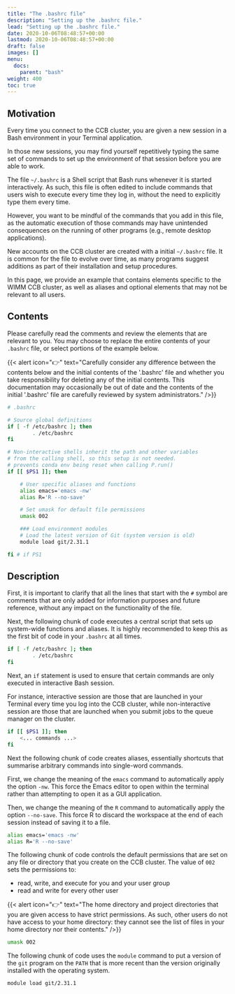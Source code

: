 ```yaml
---
title: "The .bashrc file"
description: "Setting up the .bashrc file."
lead: "Setting up the .bashrc file."
date: 2020-10-06T08:48:57+00:00
lastmod: 2020-10-06T08:48:57+00:00
draft: false
images: []
menu:
  docs:
    parent: "bash"
weight: 400
toc: true
---
```


## Motivation

Every time you connect to the CCB cluster, you are given a new session in a
Bash environment in your Terminal application.

In those new sessions, you may find yourself repetitively typing the same set of
commands to set up the environment of that session before you are able to work.

The file `~/.bashrc` is a Shell script that Bash runs whenever it is started
interactively.
As such, this file is often edited to include commands that users wish to execute
every time they log in, without the need to explicitly type them every time.

However, you want to be mindful of the commands that you add in this file, as
the automatic execution of those commands may have unintended consequences on the
running of other programs (e.g., remote desktop applications).

New accounts on the CCB cluster are created with a initial `~/.bashrc` file.
It is common for the file to evolve over time, as many programs suggest
additions as part of their installation and setup procedures.

In this page, we provide an example that contains elements specific to the WIMM
CCB cluster, as well as aliases and optional elements that may not be relevant to
all users.

## Contents

Please carefully read the comments and review the elements that are relevant to
you.
You may choose to replace the entire contents of your `.bashrc` file, or select
portions of the example below.

{{< alert icon="👉" text="Carefully consider any difference between the contents below and the initial contents of the '.bashrc' file and whether you take responsibility for deleting any of the initial contents. This documentation may occasionally be out of date and the contents of the initial '.bashrc' file are carefully reviewed by system administrators." />}}

```bash
# .bashrc

# Source global definitions
if [ -f /etc/bashrc ]; then
        . /etc/bashrc
fi

# Non-interactive shells inherit the path and other variables
# from the calling shell, so this setup is not needed.
# prevents conda env being reset when calling P.run()
if [[ $PS1 ]]; then

    # User specific aliases and functions
    alias emacs='emacs -nw'
    alias R='R --no-save'

    # Set umask for default file permissions
    umask 002

    ### Load environment modules
    # Load the latest version of Git (system version is old)
    module load git/2.31.1

fi # if PS1
```

## Description

First, it is important to clarify that all the lines that start with the `#` symbol
are comments that are only added for information purposes and future reference,
without any impact on the functionality of the file.

Next, the following chunk of code executes a central script that sets up
system-wide functions and aliases.
It is highly recommended to keep this as the first bit of code in your `.bashrc`
at all times.

```bash
if [ -f /etc/bashrc ]; then
        . /etc/bashrc
fi
```

Next, an `if` statement is used to ensure that certain commands are only executed
in interactive Bash session.

For instance, interactive session are those that are launched in your Terminal
every time you log into the CCB cluster, while non-interactive session are those
that are launched when you submit jobs to the queue manager on the cluster.

```bash
if [[ $PS1 ]]; then
    <... commands ...>
fi
```

Next the following chunk of code creates aliases, essentially shortcuts that
summarise arbitrary commands into single-word commands.

First, we change the meaning of the `emacs` command to automatically apply the option `-nw`.
This force the Emacs editor to open within the terminal rather than attempting to
open it as a GUI application.

Then, we change the meaning of the `R` command to automatically apply the option `--no-save`.
This force R to discard the workspace at the end of each session instead of saving it to a file.

```bash
alias emacs='emacs -nw'
alias R='R --no-save'
```

The following chunk of code controls the default permissions that are set on
any file or directory that you create on the CCB cluster.
The value of `002` sets the permissions to:

* read, write, and execute for you and your user group
* read and write for every other user

{{< alert icon="👉" text="The home directory and project directories that you are given access to have strict permissions. As such, other users do not have access to your home directory: they cannot see the list of files in your home directory nor their contents." />}}

```bash
umask 002
```

The following chunk of code uses the `module` command to put a version of the `git`
program on the `PATH` that is more recent than the version originally installed with
the operating system.

```bash
module load git/2.31.1
```

<!-- Link definitions -->
